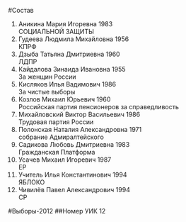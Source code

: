 #Состав
1. Аникина Мария Игоревна 1983   
    СОЦИАЛЬНОЙ ЗАЩИТЫ
2. Гудеева Людмила Михайловна 1956   
    КПРФ
3. Дзыба Татьяна Дмитриевна 1960   
    ЛДПР
4. Кайдалова Зинаида Ивановна 1955   
    За женщин России
5. Кисляков Илья Вадимович 1986   
    За чистые выборы
6. Козлов Михаил Юрьевич 1960   
    Российская партия пенсионеров за справедливость
7. Михайловский Виктор Васильевич 1986   
    Трудовая партия России
8. Полонская Наталия Александровна 1971   
    собрание Адмиралтейского
9. Садикова Любовь Дмитриевна 1983   
    Гражданская Платформа
10. Усачев Михаил Игоревич 1987   
    ЕР
11. Учитель Илья Константинович 1994   
    ЯБЛОКО
12. Чивилёв Павел Александрович 1994   
    СР

#Выборы-2012
##Номер УИК
12